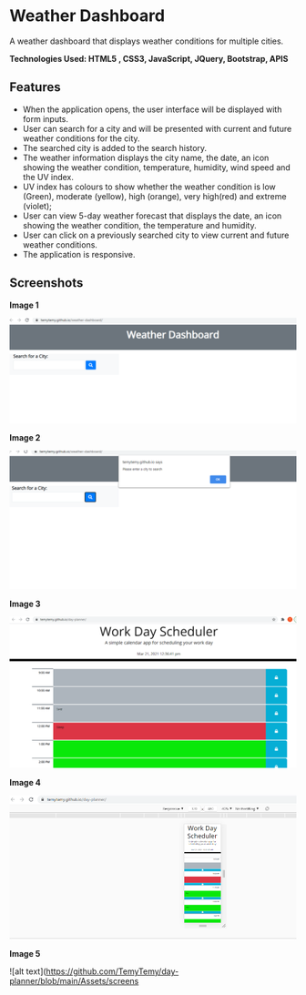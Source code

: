 # Weather Dashboard
 A weather dashboard that displays weather conditions for multiple cities. 

**Technologies Used: HTML5 , CSS3, JavaScript, JQuery, Bootstrap, APIS**



## Features

- When the application opens, the user interface will be displayed with form inputs.
- User can search for a city and will be presented with current and future weather conditions for the city.
- The searched city is added to the search history.
- The weather information displays the city name, the date, an icon showing the weather condition, temperature, humidity, wind speed and the UV index.
- UV index has colours to show whether the weather condition is low (Green), moderate (yellow), high (orange), very high(red) and extreme (violet);
- User can view 5-day weather forecast that displays the date, an icon showing the weather condition, the temperature and humidity.
- User can click on a previously searched city to view current and future weather conditions.
- The application is responsive.










## Screenshots

**Image 1**  

  ![alt text](https://github.com/TemyTemy/weather-dashboard/blob/master/assets/screenshot1.PNG)





**Image 2**

 ![alt text](https://github.com/TemyTemy/weather-dashboard/blob/master/assets/screenshot2.PNG)




**Image 3**

 ![alt text](https://github.com/TemyTemy/day-planner/blob/main/Assets/screenshot3.PNG)




**Image 4**

 ![alt text](https://github.com/TemyTemy/day-planner/blob/main/Assets/screenshot4.PNG)




**Image 5**

 ![alt text](https://github.com/TemyTemy/day-planner/blob/main/Assets/screens
